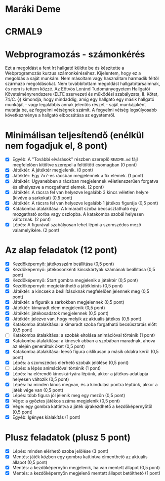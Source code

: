 # Maráki Deme 
# CRMAL9
# Webprogramozás - számonkérés

Ezt a megoldást a fent írt hallgató küldte be és készítette a Webprogramozás kurzus számonkéréséhez.
Kijelentem, hogy ez a megoldás a saját munkám. Nem másoltam vagy használtam harmadik féltől 
származó megoldásokat. Nem továbbítottam megoldást hallgatótársaimnak, és nem is tettem közzé. 
Az Eötvös Loránd Tudományegyetem Hallgatói Követelményrendszere 
(ELTE szervezeti és működési szabályzata, II. Kötet, 74/C. §) kimondja, hogy mindaddig, 
amíg egy hallgató egy másik hallgató munkáját - vagy legalábbis annak jelentős részét - 
saját munkájaként mutatja be, az fegyelmi vétségnek számít. 
A fegyelmi vétség legsúlyosabb következménye a hallgató elbocsátása az egyetemről.

# Minimálisan teljesítendő (enélkül nem fogadjuk el, 8 pont)

- [x] Egyéb: A "További elvárások" részben szereplő `README.md` fájl megfelelően kitöltve szerepel a feltöltött csomagban (0 pont)
- [x] Játéktér: A játéktér megjelenik. (0 pont)
- [x] Játéktér: Egy 7x7-es rácsban megjelennek a fix elemek. (1 pont)
- [x] Játéktér: Ugyanebben a rácsban megjelennek véletlenszerűen forgatva és elhelyezve a mozgatható elemek. (2 pont)
- [x] Játéktér: A rácsra fel van helyezve legalább 3 kincs véletlen helyre (kivéve a sarkokat) (0,5 pont)
- [x] Játéktér: A rácsra fel van helyezve legalább 1 játékos figurája (0,5 pont)
- [x] Katakomba átalakítása: A kimaradt szoba becsúsztatható egy mozgatható sorba vagy oszlopba. A katakomba szobái helyesen változnak. (2 pont)
- [x] Lépés: A figurával szabályosan lehet lépni a szomszédos mező valamelyikére. (2 pont)

# Az alap feladatok (12 pont)

- [x] Kezdőképernyő: játékosszám beállítása (0,5 pont)
- [x] Kezdőképernyő: játékosonkénti kincskártyák számának beállítása (0,5 pont)
- [x] Kezdőképernyő: Start gombra megjelenik a játéktér (0,5 pont)
- [x] Kezdőképernyő: megtekinthető a játékleírás (0,5 pont)
- [x] Játéktér: a kincsek a beállításoknak megfelelően jelennek meg (0,5 pont)
- [x] Játéktér: a figurák a sarkokban megjelennek (0,5 pont)
- [x] Játéktér: kimaradt elem megjelenik (0,5 pont)
- [x] Játéktér: játékosadatok megjelennek (0,5 pont)
- [x] Játéktér: jelezve van, hogy melyik az aktuális játékos (0,5 pont)
- [x] Katakomba átalakítása: a kimaradt szoba forgatható becsúsztatás előtt (0,5 pont)
- [ ] Katakomba átalakítása: a szobák eltolása animációval történik (1 pont)
- [x] Katakomba átalakítása: a kincsek abban a szobában maradnak, ahova az elején generáltuk őket (0,5 pont)
- [x] Katakomba átalakítása: leeső figura ciklikusan a másik oldalra kerül (0,5 pont)
- [x] Lépés: a szomszédos elérhető szobák jelölése (0,5 pont)
- [ ] Lépés: a lépés animációval történik (1 pont)
- [x] Lépés: ha elérendő kincskártyára lépünk, akkor a játékos adatlapja helyesen változik (0,5 pont)
- [x] Lépés: ha minden kincs megvan, és a kiindulási pontra léptünk, akkor a játék vége van (0,5 pont)
- [x] Lépés: több figura jól jelenik meg egy mezőn (0,5 pont)
- [x] Vége: a győztes játékos száma megjelenik (0,5 pont)
- [x] Vége: egy gombra kattintva a játék újrakezdhető a kezdőképernyőtől (0,5 pont)
- [x] Egyéb: Igényes kialakítás (1 pont)

# Plusz feladatok (plusz 5 pont)

- [x] Lépés: minden elérhető szoba jelölése (3 pont)
- [x] Mentés: játék közben egy gombra kattintva elmenthető az aktuális állapot (0,5 pont)
- [x] Mentés: a kezdőképernyőn megjelenik, ha van mentett állapot (0,5 pont)
- [x] Mentés: a kezdőképernyőn megjelenő mentett állapot betölthető (1 pont)
